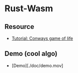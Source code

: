 # Rust-Wasm

## Resource
- [Tutorial: Conways game of life](https://rustwasm.github.io/docs/book/game-of-life/testing.html)

## Demo (cool algo)
- [Demo][./doc/demo.mov]
